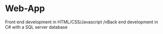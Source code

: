 # Web-App
Front end development in HTML/CSS/Javascript
/nBack end development in C# with a SQL server database
